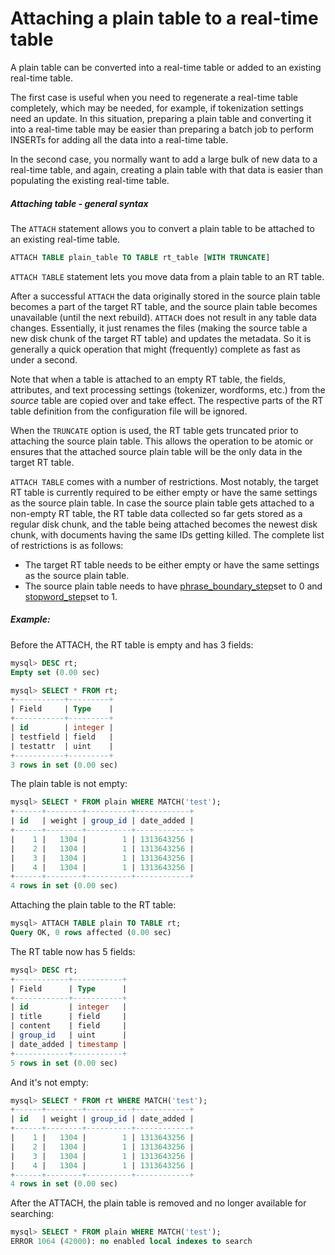 # Attaching a plain table to a real-time table

<!-- example Example_1 -->

A plain table can be converted into a real-time table or added to an existing real-time table.

The first case is useful when you need to regenerate a real-time table completely, which may be needed, for example, if tokenization settings need an update. In this situation, preparing a plain table and converting it into a real-time table may be easier than preparing a batch job to perform INSERTs for adding all the data into a real-time table.

In the second case, you normally want to add a large bulk of new data to a real-time table, and again, creating a plain table with that data is easier than populating the existing real-time table.

##### Attaching table - general syntax
The `ATTACH` statement allows you to convert a plain table to be attached to an existing real-time table.

```sql
ATTACH TABLE plain_table TO TABLE rt_table [WITH TRUNCATE]
```

`ATTACH TABLE` statement lets you move data from a plain table to an RT table.

After a successful `ATTACH` the data originally stored in the source plain table becomes a part of the target RT table, and the source plain table becomes unavailable (until the next rebuild). `ATTACH` does not result in any table data changes. Essentially, it just renames the files (making the source table a new disk chunk of the target RT table) and updates the metadata. So it is generally a quick operation that might (frequently) complete as fast as under a second.

Note that when a table is attached to an empty RT table, the fields, attributes, and text processing settings (tokenizer, wordforms, etc.) from the *source* table are copied over and take effect. The respective parts of the RT table definition from the configuration file will be ignored.

When the `TRUNCATE` option is used, the RT table gets truncated prior to attaching the source plain table. This allows the operation to be atomic or ensures that the attached source plain table will be the only data in the target RT table.

`ATTACH TABLE` comes with a number of restrictions. Most notably, the target RT table is currently required to be either empty or have the same settings as the source plain table. In case the source plain table gets attached to a non-empty RT table, the RT table data collected so far gets stored as a regular disk chunk, and the table being attached becomes the newest disk chunk, with documents having the same IDs getting killed. The complete list of restrictions is as follows:
* The target RT table needs to be either empty or have the same settings as the source plain table.
* The source plain table needs to have [phrase_boundary_step](../../../Creating_a_table/NLP_and_tokenization/Low-level_tokenization.md#phrase_boundary_step)set to 0 and [stopword_step](../../../Creating_a_table/NLP_and_tokenization/Ignoring_stop-words.md#stopword_step)set to 1.


<!-- intro -->
##### Example:

<!-- request Example -->
Before the ATTACH, the RT table is empty and has 3 fields:

```sql
mysql> DESC rt;
Empty set (0.00 sec)

mysql> SELECT * FROM rt;
+-----------+---------+
| Field     | Type    |
+-----------+---------+
| id        | integer |
| testfield | field   |
| testattr  | uint    |
+-----------+---------+
3 rows in set (0.00 sec)
```

The plain table is not empty:

```sql
mysql> SELECT * FROM plain WHERE MATCH('test');
+------+--------+----------+------------+
| id   | weight | group_id | date_added |
+------+--------+----------+------------+
|    1 |   1304 |        1 | 1313643256 |
|    2 |   1304 |        1 | 1313643256 |
|    3 |   1304 |        1 | 1313643256 |
|    4 |   1304 |        1 | 1313643256 |
+------+--------+----------+------------+
4 rows in set (0.00 sec)
```

Attaching the plain table to the RT table:
```sql
mysql> ATTACH TABLE plain TO TABLE rt;
Query OK, 0 rows affected (0.00 sec)
```

The RT table now has 5 fields:

```sql
mysql> DESC rt;
+------------+-----------+
| Field      | Type      |
+------------+-----------+
| id         | integer   |
| title      | field     |
| content    | field     |
| group_id   | uint      |
| date_added | timestamp |
+------------+-----------+
5 rows in set (0.00 sec)
```

And it's not empty:

```sql
mysql> SELECT * FROM rt WHERE MATCH('test');
+------+--------+----------+------------+
| id   | weight | group_id | date_added |
+------+--------+----------+------------+
|    1 |   1304 |        1 | 1313643256 |
|    2 |   1304 |        1 | 1313643256 |
|    3 |   1304 |        1 | 1313643256 |
|    4 |   1304 |        1 | 1313643256 |
+------+--------+----------+------------+
4 rows in set (0.00 sec)
```

After the ATTACH, the plain table is removed and no longer available for searching:

```sql
mysql> SELECT * FROM plain WHERE MATCH('test');
ERROR 1064 (42000): no enabled local indexes to search
```
<!-- end -->
<!-- proofread -->